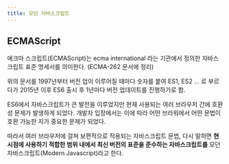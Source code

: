 ```yaml
---
title: 모던 자바스크립트
---
```


## ECMAScript

에크마 스크립트(ECMAScript)는 ecma international 라는 기관에서 정의한 자바스크립트 표준 명세서를 의미한다. (ECMA-262 문서에 정리)

위의 문서를 1997년부터 버전 업이 이루어질 때마다 숫자를 붙여 ES1, ES2 ... 로 부르다가 2015년 이후 ES6 출시 후 1년마다 버전 업데이트를 진행하기로 함.

ES6에서 자바스크립트가 큰 발전을 이루었지만 현재 사용되는 여러 브라우저 간에 호환성 문제가 발생하게 되었다. 개발자 입장에서는 이에 따라 어떤 브라워에서 어떤 문법이 호환 가능한 지가 중요한 문제가 되었다.

따라서 여러 브라우저에 걸쳐 보편적으로 적용되는 자바스크립트 문법, 다시 말하면 **현시점에 사용하기 적합한 범위 내에서 최신 버전의 표준을 준수하는 자바스크립트를** 모던 자바스크립트(Modern Javascript)라고 한다.
